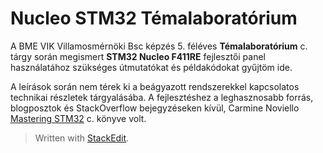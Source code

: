 # Nucleo STM32 Témalaboratórium
A BME VIK Villamosmérnöki Bsc képzés 5. féléves **Témalaboratórium** c. tárgy során megismert **STM32 Nucleo F411RE** fejlesztői panel használatához szükséges útmutatókat és példakódokat gyűjtöm ide.

A leírások során nem térek ki a beágyazott rendszerekkel kapcsolatos technikai részletek tárgyalásába. A fejlesztéshez a leghasznosabb forrás, blogposztok és StackOverflow bejegyzéseken kívül, Carmine Noviello [Mastering STM32](https://leanpub.com/mastering-stm32) c. könyve volt.
> Written with [StackEdit](https://stackedit.io/).
